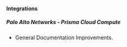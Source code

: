 
#### Integrations
##### Palo Alto Networks - Prisma Cloud Compute
- General Documentation Improvements.
